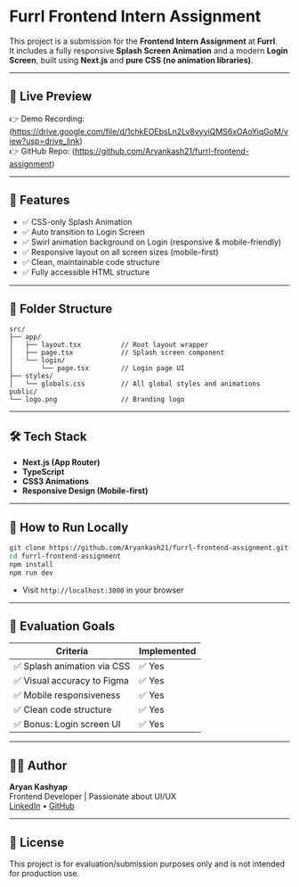 # Furrl Frontend Intern Assignment

This project is a submission for the **Frontend Intern Assignment** at **Furrl**.  
It includes a fully responsive **Splash Screen Animation** and a modern **Login Screen**, built using **Next.js** and **pure CSS (no animation libraries)**.

---

## 🚀 Live Preview

👉 Demo Recording: (https://drive.google.com/file/d/1chkEOEbsLn2Lv8vyyiQMS6xOAoYiqGoM/view?usp=drive_link)  
👉 GitHub Repo: (https://github.com/Aryankash21/furrl-frontend-assignment)

---

## 🧩 Features

- ✅ CSS-only Splash Animation
- ✅ Auto transition to Login Screen
- ✅ Swirl animation background on Login (responsive & mobile-friendly)
- ✅ Responsive layout on all screen sizes (mobile-first)
- ✅ Clean, maintainable code structure
- ✅ Fully accessible HTML structure

---

## 📂 Folder Structure

```
src/
├── app/
│   ├── layout.tsx          // Root layout wrapper
│   ├── page.tsx            // Splash screen component
│   └── login/
│       └── page.tsx        // Login page UI
├── styles/
│   └── globals.css         // All global styles and animations
public/
└── logo.png                // Branding logo
```

---

## 🛠️ Tech Stack

- **Next.js (App Router)**
- **TypeScript**
- **CSS3 Animations**
- **Responsive Design (Mobile-first)**

---

## 🧪 How to Run Locally

```bash
git clone https://github.com/Aryankash21/furrl-frontend-assignment.git
cd furrl-frontend-assignment
npm install
npm run dev
```

- Visit `http://localhost:3000` in your browser

---

## 🎯 Evaluation Goals

| Criteria                        | Implemented |
|--------------------------------|-------------|
| ✅ Splash animation via CSS     | ✅ Yes       |
| ✅ Visual accuracy to Figma     | ✅ Yes       |
| ✅ Mobile responsiveness        | ✅ Yes       |
| ✅ Clean code structure         | ✅ Yes       |
| ✅ Bonus: Login screen UI       | ✅ Yes       |

---

## 🙋‍♂️ Author

**Aryan Kashyap**  
Frontend Developer | Passionate about UI/UX  
[LinkedIn]([https://linkedin.com/in/aryankash21]) • [GitHub](https://github.com/Aryankash21)

---

## 📄 License

This project is for evaluation/submission purposes only and is not intended for production use.
